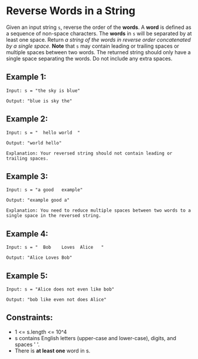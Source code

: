 # Reverse Words in a String
Given an input string `s`, reverse the order of the **words**.
A **word** is defined as a sequence of non-space characters. The **words** in `s` will be separated by at least one space.
Return *a string of the words in reverse order concatenated by a single space.*
**Note** that `s` may contain leading or trailing spaces or multiple spaces between two words. The returned string should only have a single space separating the words. Do not include any extra spaces.



## Example 1:

`Input: s = "the sky is blue"`

`Output: "blue is sky the"`



## Example 2:

`Input: s = "  hello world  "`

`Output: "world hello"`

`Explanation: Your reversed string should not contain leading or trailing spaces.`



## Example 3:

`Input: s = "a good   example"`

`Output: "example good a"`

`Explanation: You need to reduce multiple spaces between two words to a single space in the reversed string.`



## Example 4:

`Input: s = "  Bob    Loves  Alice   "`

`Output: "Alice Loves Bob"`



## Example 5:

`Input: s = "Alice does not even like bob"`

`Output: "bob like even not does Alice"`
 

## Constraints:
- 1 <= s.length <= 10^4
- s contains English letters (upper-case and lower-case), digits, and spaces ' '.
- There is **at least one** word in s.
